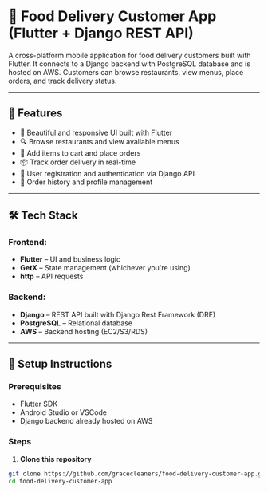 # 🍔 Food Delivery Customer App (Flutter + Django REST API)

A cross-platform mobile application for food delivery customers built with Flutter. It connects to a Django backend with PostgreSQL database and is hosted on AWS. Customers can browse restaurants, view menus, place orders, and track delivery status.

---

## 🚀 Features

- 📱 Beautiful and responsive UI built with Flutter
- 🔍 Browse restaurants and view available menus
- 🛒 Add items to cart and place orders
- 📦 Track order delivery in real-time
- 🔐 User registration and authentication via Django API
- 🧾 Order history and profile management

---

## 🛠️ Tech Stack

### Frontend:
- **Flutter** – UI and business logic
- **GetX** – State management (whichever you're using)
- **http** – API requests

### Backend:
- **Django** – REST API built with Django Rest Framework (DRF)
- **PostgreSQL** – Relational database
- **AWS** – Backend hosting (EC2/S3/RDS)

---

## 🔧 Setup Instructions

### Prerequisites
- Flutter SDK
- Android Studio or VSCode
- Django backend already hosted on AWS

### Steps

1. **Clone this repository**

```bash
git clone https://github.com/gracecleaners/food-delivery-customer-app.git
cd food-delivery-customer-app 


